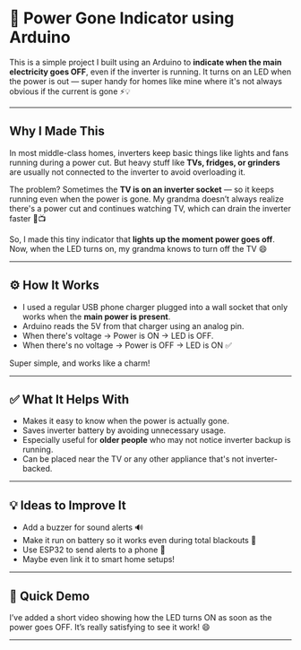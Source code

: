 # 🔌 Power Gone Indicator using Arduino

This is a simple project I built using an Arduino to **indicate when the main electricity goes OFF**, even if the inverter is running. It turns on an LED when the power is out — super handy for homes like mine where it's not always obvious if the current is gone ⚡💡

---

## Why I Made This

In most middle-class homes, inverters keep basic things like lights and fans running during a power cut. But heavy stuff like **TVs, fridges, or grinders** are usually not connected to the inverter to avoid overloading it.

The problem? Sometimes the **TV is on an inverter socket** — so it keeps running even when the power is gone. My grandma doesn’t always realize there's a power cut and continues watching TV, which can drain the inverter faster 🔋📺

So, I made this tiny indicator that **lights up the moment power goes off**. Now, when the LED turns on, my grandma knows to turn off the TV 😄

---

## ⚙️ How It Works

- I used a regular USB phone charger plugged into a wall socket that only works when the **main power is present**.
- Arduino reads the 5V from that charger using an analog pin.
- When there's voltage → Power is ON → LED is OFF.
- When there's no voltage → Power is OFF → LED is ON ✅

Super simple, and works like a charm!

---

## ✅ What It Helps With

- Makes it easy to know when the power is actually gone.
- Saves inverter battery by avoiding unnecessary usage.
- Especially useful for **older people** who may not notice inverter backup is running.
- Can be placed near the TV or any other appliance that's not inverter-backed.

---

## 💡 Ideas to Improve It

- Add a buzzer for sound alerts 🔊
- Make it run on battery so it works even during total blackouts 🔋
- Use ESP32 to send alerts to a phone 📲
- Maybe even link it to smart home setups!

---

## 🎥 Quick Demo

I’ve added a short video showing how the LED turns ON as soon as the power goes OFF. It’s really satisfying to see it work! 😄

---


